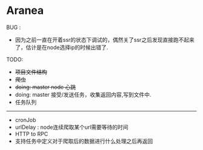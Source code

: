 # Aranea
BUG :
+ 因为之前一直在开着ssr的状态下调试的，偶然关了ssr之后发现直接跑不起来了，估计是在node选择ip的时候出错了.

TODO:

+ ~~项目文件结构~~
+ ~~爬虫~~
+ ~~doing: master node 心跳~~
+ doing: master 接受/发送任务，收集返回内容,写到文件中.
+ 任务队列

***
+ cronJob
+ urlDelay : node连续爬取某个url需要等待的时间
+ HTTP to RPC
+ 支持任务中定义对于爬取后的数据进行什么处理之后再返回

